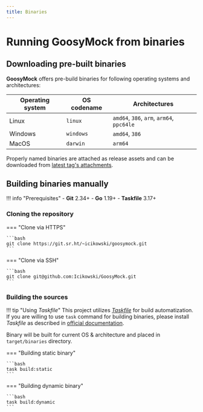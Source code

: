 ```yaml
---
title: Binaries
---
```


# Running **GoosyMock** from binaries

## Downloading pre-built binaries

**GoosyMock** offers pre-build binaries for following operating systems and
architectures:

| Operating system | OS codename | Architectures |
|-|-|-|
| Linux | `linux` | `amd64`, `386`, `arm`, `arm64`, `ppc64le` |
| Windows | `windows` | `amd64`, `386` |
| MacOS | `darwin` | `arm64` |

Properly named binaries are attached as release assets and can be downloaded
from [latest tag's attachments](https://git.sr.ht/~icikowski/goosymock/refs).

## Building binaries manually

!!! info "Prerequisites"
    - **Git** 2.34+
    - **Go** 1.19+
    - **Taskfile** 3.17+

### Cloning the repository

=== "Clone via HTTPS"

    ```bash
    git clone https://git.sr.ht/~icikowski/goosymock.git
    ```

=== "Clone via SSH"

    ```bash
    git clone git@github.com:Icikowski/GoosyMock.git
    ```

### Building the sources

!!! tip "Using _Taskfile_"
    This project utilizes _[Taskfile](https://taskfile.dev)_ for build 
    automatization. If you are willing to use `task` command for building
    binaries, please install _Taskfile_ as described in 
    [official documentation](https://taskfile.dev/installation).

Binary will be built for current OS & architecture and placed in
`target/binaries` directory.

=== "Building static binary"

    ```bash
    task build:static
    ```

=== "Building dynamic binary"

    ```bash
    task build:dynamic
    ```
